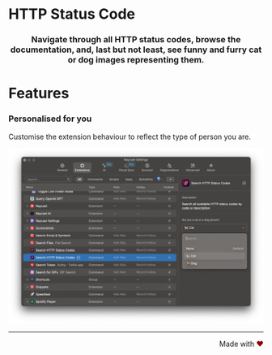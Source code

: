 # HTTP Status Code

<h3 style="text-align: center">
  Navigate through all HTTP status codes, browse the documentation, and, last but not least, see funny and furry cat or dog images representing them.
</h3>

# Features

### Personalised for you

Customise the extension behaviour to reflect the type of person you are.

![Config View](metadata/config.png)

---

<p style="text-align: right">
  Made with <span style="color: darkred">♥</span>
</p>

